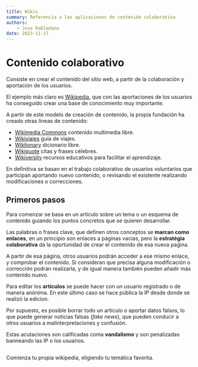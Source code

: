 ```yaml
--- 
title: Wikis
summary: Referencia a las aplicaciones de contenido colaborativo
authors: 
    - Jose Robledano
date: 2023-11-17
---
```

# Contenido colaborativo

Consiste en crear el contenido del sitio web, a partir de la colaboración y aportación de los usuarios.

El ejemplo más claro es [Wikipedia](https://www.wikipedia.org/), que con las aportaciones de los usuarios ha conseguido crear una base de conocimiento muy importante.

A partir de este modelo de creación de contenido, la propia fundación ha creado otras líneas de contenido: 

* [Wikimedia Commons](https://commons.wikimedia.org/wiki/Main_Page) contenido multimedia libre.
* [Wikiviajes](https://www.wikivoyage.org/) guía de viajes.
* [Wiktionary](https://www.wiktionary.org/) dicionario libre.
* [Wikiquote](https://www.wikiquote.org/) citas y frases célebres.
* [Wikiversity](https://www.wikiversity.org/) recursos educativos para facilitar el aprendizaje.

En definitiva se basan en el trabajo colaborativo de usuarios voluntarios que participan aportando nuevo contenido, o revisando el existente realizando modificaciones o correcciones.

## Primeros pasos

Para comenzar se basa en un artículo sobre un tema o un esquema de contenido guiando los puntos concretos que se quieren desarrollar.

Las palabras o frases clave, que definen otros conceptos se **marcan como enlaces**, en un principio son enlaces a páginas vacias, pero la **estratégia colaborativa** da la oportunidad de crear el contenido de esa nueva paǵina.

A partir de esa página, otros usuarios podrán acceder a ese mismo enlace, y comprobar el contenido. Si consideran que precisa alguna modificación o corrección podrán realizarla, y de igual manera también pueden añadir más contenido nuevo.

Para editar los **artículos** se puede hacer con un usuario registrado o de manera anónima. En este último caso se hace pública la IP desde donde se realizó la edicion.

Por supuesto, es posible borrar todo un artículo o aportar datos falsos, lo que puede generar noticias falsas (*fake news*), que pueden conducir a otros usuarios a malinterpretaciones y confusión.

Estas acutaciones son calificadas coma **vandalismo** y son penalizadas banneando las IP o los usuarios.


##



Comienza tu propia wikipedia, eligiendo tu temática favorita.